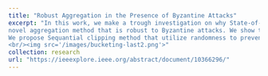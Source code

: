 ```yaml
---
title: "Robust Aggregation in the Presence of Byzantine Attacks"
excerpt: "In this work, we make a trough investigation on why State-of-the-art Byzantine attacks work and the vulnerablities of current aggregation methods. We propose a 
novel aggregation method that is robust to Byzantine attacks. We show that our method is robust to Byzantine attacks and outperforms the state-of-the-art methods in the presence of Byzantine attacks.
We propose Sequantial clipping method that utilize randomness to prevent Maliocus clients from manipulating the aggregation results. We show that our method is robust to Byzantine attacks and outperforms the state-of-the-art methods in the presence of Byzantine attacks. 
<br/><img src='/images/bucketing-last2.png'>"
collection: research
url: "https://ieeexplore.ieee.org/abstract/document/10366296/"
---
```


